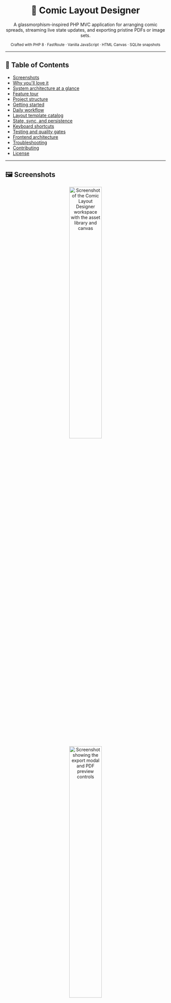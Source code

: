 <h1 align="center">🎨 Comic Layout Designer</h1>
<p align="center">
  A glassmorphism-inspired PHP MVC application for arranging comic spreads, streaming live state updates, and exporting pristine PDFs or image sets.
</p>

<p align="center">
  <sub>Crafted with PHP 8 · FastRoute · Vanilla JavaScript · HTML Canvas · SQLite snapshots</sub>
</p>

---

## 🧭 Table of Contents
- [Screenshots](#-screenshots)
- [Why you'll love it](#-why-youll-love-it)
- [System architecture at a glance](#-system-architecture-at-a-glance)
- [Feature tour](#-feature-tour)
- [Project structure](#-project-structure)
- [Getting started](#-getting-started)
- [Daily workflow](#-daily-workflow)
- [Layout template catalog](#-layout-template-catalog)
- [State, sync, and persistence](#-state-sync-and-persistence)
- [Keyboard shortcuts](#-keyboard-shortcuts)
- [Testing and quality gates](#-testing-and-quality-gates)
- [Frontend architecture](#-frontend-architecture)
- [Troubleshooting](#-troubleshooting)
- [Contributing](#-contributing)
- [License](#-license)

---

## 🖼️ Screenshots
<p align="center">
  <img src="./493917672-f7d427ae-2b7f-4567-b76a-79c3b0f23918.png" alt="Screenshot of the Comic Layout Designer workspace with the asset library and canvas" width="45%" style="max-width: 360px; margin: 0 12px;" />
  <img src="./493918302-bf04f69c-b59c-4835-9d19-cf09ff196bd0.png" alt="Screenshot showing the export modal and PDF preview controls" width="45%" style="max-width: 360px; margin: 0 12px;" />
</p>

These captures showcase the glassmorphism workspace, responsive asset library, and export tooling you will see after following the setup steps below.

---

## ✨ Why you'll love it
> [!TIP]
> Whether you're storyboarding a zine or shipping episodic comics, the workspace keeps your flow state front-and-center. Upload assets, drag them into responsive layouts, lock pages between revisions, and export in a single sitting.

- **Clarity-first UI** – A responsive two-column layout separates the asset library from the canvas, adapting from mobile to ultra-wide without ever clipping panels.
- **Live collaboration vibe** – Server-Sent Events keep every open tab in sync with the canonical `state.db` SQLite store, so collaborators instantly see page updates.
- **Export confidence** – One-click PDF and PNG exports mirror the in-browser transform math to avoid misaligned gutters or ghosted panels.
- **Snapshot safety** – Download or restore ZIP archives that bundle the SQLite state database alongside uploaded artwork for frictionless versioning.

---

## 🧱 System architecture at a glance
```mermaid
flowchart LR
    subgraph Browser
        UI[Workspace UI]
        SSE[EventSource]
        Uploads[Drag & Drop Uploads]
        Exports[PDF / PNG Export]
    end

    subgraph PHP MVC
        Router(FastRoute Router)
        Controllers
        Model[ComicModel]
        Views[Blade-free View]
    end

    subgraph Storage
        UploadDir[public/uploads]
        StateDb[public/storage/state.db]
        Snapshots[ZIP Snapshots]
        Layouts[layouts/*.php]
    end

    UI -->|Fetch layouts & state| Router --> Controllers --> Model
    SSE -->|Listen| Controllers
    Uploads -->|POST /upload| Router
    Controllers -->|Render| Views --> UI
    Model --> UploadDir
    Model --> StateDb
    Model <--> Snapshots
    Model --> Layouts
    Exports -->|Canvas capture| UI
```

---

## 🗺️ Feature tour
| Domain | Highlights |
| --- | --- |
| **Asset library** | Multi-file uploads with drag-and-drop, inline deletion, touch-friendly modal on small screens. |
| **Storyboard workspace** | Dynamic layout selector, gutter color picker, page locking (green **U**/**L** toggle), autosave banner, keyboard shortcut helper. |
| **Real-time sync** | Browser EventSource streams push notifications whenever the SQLite `state.db` changes on disk, so multiple sessions stay mirrored. |
| **State management** | Reset the world in one click, or save/load ZIP archives (`state.db` + uploads) to branch, share, or roll back progress. |
| **Exports** | Generate high-resolution PDFs or per-page PNGs. Export dimensions respect the live panel transforms and preserve the 1:1.545 aspect ratio. |
| **Mobile experience** | A docked **Images** pill reveals the full-screen library, double-tap panels to place art without precision dragging. |

---

## 🗂️ Project structure
```
├── app
│   ├── Controllers       # HTTP endpoints (upload, state, streaming, pages)
│   ├── Core              # FastRoute bootstrap & lightweight database helper
│   ├── Models            # ComicModel orchestrates layouts, state, and storage
│   └── Views             # Server-rendered entry point (no templating engine)
├── layouts               # PHP + CSS pairs for every panel grid combination
├── public
│   ├── css / js          # Styled workspace shell and vanilla JS interactions
│   ├── index.php         # Front controller that boots the router
│   └── storage           # state.db and snapshot archives live here
├── tests                 # Lightweight smoke tests for models, layouts, and SSE helpers
├── composer.json         # Autoload + dependency metadata (PHP ≥ 8.0, FastRoute)
└── README.md             # You are here ✨
```

---

## 🚀 Getting started
### Prerequisites
- PHP **8.0+** with SQLite extension enabled
- Composer
- Modern browser (Chrome, Firefox, Safari, Edge)

### Install dependencies
```bash
composer install
```

### Serve the application
```bash
php -S localhost:8000 -t public
```

Then visit **http://localhost:8000** and start crafting spreads. Uploaded files land in `public/uploads/`, and exports download straight to your browser.

### Desktop (Electron) experience
To work entirely offline or provide a native-like experience, the project now ships with an Electron shell that boots an embedded PHP development server.

#### Extra prerequisites
- Node.js 20+ and npm
- PHP 8.0+ available on your PATH when running in development mode

#### Run the desktop shell locally
```bash
npm install
composer install
npm run electron:dev
```
This starts the PHP development server on a random open port and automatically loads it inside an Electron browser window.

#### Build a Windows installer locally
```bash
npm run dist
```
The build process expects a PHP runtime in `resources/php`. During CI this directory is populated automatically; for manual builds download the [official PHP non-thread-safe build for Windows](https://windows.php.net/download) and extract it into `resources/php` so that `php.exe` and its DLLs sit directly inside that folder.

> [!NOTE]
> The installer now targets per-machine installs by default, so Windows will request elevation and prefill the destination directory with `C:\Program Files`. Advanced users can still opt into a different path during setup.

### Automated desktop releases
A workflow named **Build Electron Release** lives at `.github/workflows/build-electron.yml`. Trigger it manually from GitHub with the desired semantic version (for example `1.2.0` or `v1.2.0`) to:
1. Install PHP and Node dependencies
2. Download the PHP runtime and bundle it with the Electron app
3. Generate a signed Windows installer via `electron-builder`
4. Upload the installer as a workflow artifact and publish it as a GitHub Release


---

## 🔄 Daily workflow
1. **Upload assets** via drag-and-drop or the file picker. The library will show thumbnails instantly.
2. **Compose pages** by selecting a layout, dragging assets into panels, tweaking gutter colors, and zooming imagery with the scroll wheel.
3. **Lock spreads** once they look right using the **U/L** toggle to avoid accidental edits.
4. **Autosave** keeps progress persistent by streaming every change into `public/storage/state.db` and broadcasting updates via SSE.
5. **Snapshot** progress with **Save State** (download ZIP) or roll back with **Load State** (upload ZIP). Each archive bundles the SQLite database plus any referenced uploads.
6. **Export** to PDF or PNG when you're ready to share; the high-resolution canvas ensures print-ready fidelity without aspect ratio drift.

> [!IMPORTANT]
> Resetting the workspace clears both the SQLite state and any uploaded files. Use Save State before resetting if you want a restore point.

---

## 🧩 Layout template catalog
Every layout pairs a PHP template with a dedicated CSS grid definition. Templates pre-render server-side so the browser receives ready-to-style HTML without needing client-side templating.

Available templates include:
- `cover`
- `one-horizontal-top-two-vertical-bottom`
- `one-horizontal-top-three-vertical-bottom`
- `one-vertical-left-two-horizontal-right`
- `two-horizontal`
- `two-horizontal-left-one-vertical-right`
- `two-vertical-top-one-horizontal-bottom`
- `three-horizontal`
- `three-vertical`
- `four-grid`

Add your own by creating matching `.php` and `.css` files inside `layouts/`; `App\Models\ComicModel` will auto-discover and expose them to the UI.

---

## 🧠 State, sync, and persistence
- **Single source of truth** – `public/storage/state.db` mirrors the current layout, locked status, gutter settings, and image assignments.
- **Server-Sent Events** – `PageController::stream()` releases the PHP session lock before long-polling to ensure refreshes never stall behind an open stream.
- **Database imports** – Uploading a ZIP snapshot restores `state.db` and all referenced artwork, guaranteeing a perfect recreation of past sessions.
- **Filesystem hygiene** – Reset operations purge orphaned uploads to keep disk usage predictable.

---

## ⌨️ Keyboard shortcuts
| Shortcut | Action |
| --- | --- |
| `Ctrl` + `S` | Save the current project |
| `Ctrl` + `N` | Add a new page |
| `Ctrl` + `E` | Export as PDF |
| `Ctrl` + `I` | Export as PNG images |
| Mouse scroll | Zoom in/out on a placed image |

Need a refresher mid-session? Toggle **Show Shortcuts** in the workspace toolbar to reveal an animated cheatsheet.

---

## ✅ Testing and quality gates
The repository includes lightweight guardrail scripts that can be executed directly with PHP:

```bash
# Validate rendered layout templates
php tests/LayoutTemplateTest.php

# Confirm ComicModel generates HTML for every layout
php tests/ComicModelTemplateRenderingTest.php

# Exercise state reset + archive import helpers
php tests/StateManagementTest.php
php tests/ImportStateFromDatabaseTest.php

# Ensure session locks release before SSE streaming
php tests/SessionLockTest.php
```

All tests exit with status code `0` on success and emit a descriptive message on failure.

---

## 🧱 Frontend architecture

The browser code is organized as ES modules so individual concerns can evolve without navigating a 1,700-line script:

- `public/js/image-library.js` handles the asset gallery, uploads, and selection state.
- `public/js/pages.js` owns layout rendering, persistence, state streaming, and shared constants.
- `public/js/exporters.js` focuses on PDF/PNG export routines and keyboard shortcuts.
- `public/js/save-indicator.js` and `public/js/state.js` keep UI feedback and shared flags centralized.
- `public/js/app.js` wires the modules together on `DOMContentLoaded`.

When contributing frontend features, choose the module that matches the responsibility above or create a new one for any major concern rather than expanding `app.js` again.

---

## 🛠️ Troubleshooting
| Symptom | Fix |
| --- | --- |
| **Uploads fail silently** | Confirm `public/uploads/` is writable by your PHP process. |
| **Event stream never resolves** | Ensure your PHP installation supports `stream_select` and that `PageController::stream()` is reachable over HTTP/1.1. |
| **Exports look misaligned** | Clear the workspace state, then verify each layout CSS file still includes matching `.panel` and `.panel-inner` wrappers. |
| **Importing a snapshot throws an error** | The ZIP must include both `state.db` and the `uploads/` directory. Run `php tests/ImportStateFromDatabaseTest.php` locally to sanity-check the importer. |

---

## 🤝 Contributing
1. Fork the repository and create a feature branch.
2. Run the PHP smoke tests before opening a pull request.
3. Attach screenshots or GIFs for UI changes to highlight the updated experience.
4. Keep documentation (including this README) in sync with new features or workflows.

---

## 📄 License
Licensed under the [MIT License](LICENSE). Create, remix, and publish your stories with confidence.

---

<p align="center"><sub>“Great layouts are invisible—your story is the star.”</sub></p>
